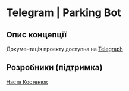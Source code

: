 # Telegram | Parking Bot
## Опис концепції 
Документація проекту доступна на [Telegraph](https://telegra.ph/Telegram--Parking-Bot-01-30)
## Розробники (підтримка)
[Настя Костенюк](https://t.me/Anastasia_Kostenyuk)